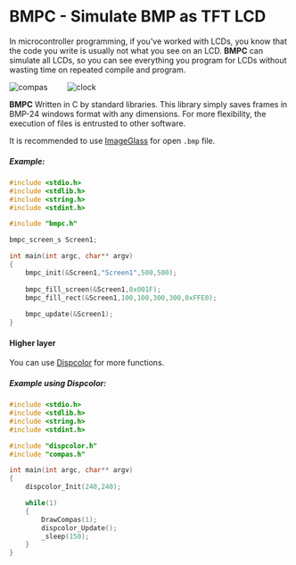 # BMPC - Simulate BMP as TFT LCD 

In microcontroller programming, if you've worked with LCDs, you know that the code you write is usually not what you see on an LCD. **BMPC** can simulate all LCDs, so you can see everything you program for LCDs without wasting time on repeated compile and program.

![compas](https://user-images.githubusercontent.com/64005694/111913422-451fe880-8a83-11eb-96a2-ffc1e51f10a5.gif) &nbsp; &nbsp; &nbsp; &nbsp; ![clock](https://user-images.githubusercontent.com/64005694/111913407-376a6300-8a83-11eb-841d-3c30eb592a6e.gif)

**BMPC** Written in C by standard libraries.
This library simply saves frames in BMP-24 windows format with any dimensions. For more flexibility, the execution of files is entrusted to other software. 

It is recommended to use [ImageGlass](https://imageglass.org/) for open `.bmp` file.

##### Example:

```c
#include <stdio.h>
#include <stdlib.h>
#include <string.h>
#include <stdint.h>

#include "bmpc.h"

bmpc_screen_s Screen1;

int main(int argc, char** argv)
{
    bmpc_init(&Screen1,"Screen1",500,500);
    
    bmpc_fill_screen(&Screen1,0x001F);
    bmpc_fill_rect(&Screen1,100,100,300,300,0xFFE0);
    
    bmpc_update(&Screen1);
}
```
#### Higher layer 

You can use [Dispcolor](https://github.com/liyanboy74/dispcolor) for more functions. 

##### Example using Dispcolor:

```c
#include <stdio.h>
#include <stdlib.h>
#include <string.h>
#include <stdint.h>

#include "dispcolor.h"
#include "compas.h"

int main(int argc, char** argv)
{
    dispcolor_Init(240,240);

    while(1)
    {
        DrawCompas(1);
        dispcolor_Update();
        _sleep(150);
    }
}
```
